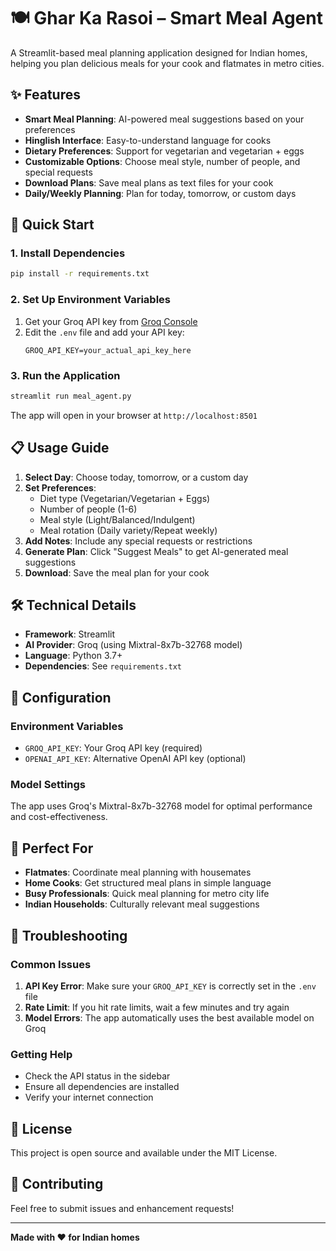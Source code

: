 # 🍽️ Ghar Ka Rasoi – Smart Meal Agent

A Streamlit-based meal planning application designed for Indian homes, helping you plan delicious meals for your cook and flatmates in metro cities.

## ✨ Features

- **Smart Meal Planning**: AI-powered meal suggestions based on your preferences
- **Hinglish Interface**: Easy-to-understand language for cooks
- **Dietary Preferences**: Support for vegetarian and vegetarian + eggs
- **Customizable Options**: Choose meal style, number of people, and special requests
- **Download Plans**: Save meal plans as text files for your cook
- **Daily/Weekly Planning**: Plan for today, tomorrow, or custom days

## 🚀 Quick Start

### 1. Install Dependencies

```bash
pip install -r requirements.txt
```

### 2. Set Up Environment Variables

1. Get your Groq API key from [Groq Console](https://console.groq.com/)
2. Edit the `.env` file and add your API key:
   ```
   GROQ_API_KEY=your_actual_api_key_here
   ```

### 3. Run the Application

```bash
streamlit run meal_agent.py
```

The app will open in your browser at `http://localhost:8501`

## 📋 Usage Guide

1. **Select Day**: Choose today, tomorrow, or a custom day
2. **Set Preferences**: 
   - Diet type (Vegetarian/Vegetarian + Eggs)
   - Number of people (1-6)
   - Meal style (Light/Balanced/Indulgent)
   - Meal rotation (Daily variety/Repeat weekly)
3. **Add Notes**: Include any special requests or restrictions
4. **Generate Plan**: Click "Suggest Meals" to get AI-generated meal suggestions
5. **Download**: Save the meal plan for your cook

## 🛠️ Technical Details

- **Framework**: Streamlit
- **AI Provider**: Groq (using Mixtral-8x7b-32768 model)
- **Language**: Python 3.7+
- **Dependencies**: See `requirements.txt`

## 🔧 Configuration

### Environment Variables

- `GROQ_API_KEY`: Your Groq API key (required)
- `OPENAI_API_KEY`: Alternative OpenAI API key (optional)

### Model Settings

The app uses Groq's Mixtral-8x7b-32768 model for optimal performance and cost-effectiveness.

## 🎯 Perfect For

- **Flatmates**: Coordinate meal planning with housemates
- **Home Cooks**: Get structured meal plans in simple language
- **Busy Professionals**: Quick meal planning for metro city life
- **Indian Households**: Culturally relevant meal suggestions

## 🐛 Troubleshooting

### Common Issues

1. **API Key Error**: Make sure your `GROQ_API_KEY` is correctly set in the `.env` file
2. **Rate Limit**: If you hit rate limits, wait a few minutes and try again
3. **Model Errors**: The app automatically uses the best available model on Groq

### Getting Help

- Check the API status in the sidebar
- Ensure all dependencies are installed
- Verify your internet connection

## 📝 License

This project is open source and available under the MIT License.

## 🤝 Contributing

Feel free to submit issues and enhancement requests!

---

**Made with ❤️ for Indian homes** 